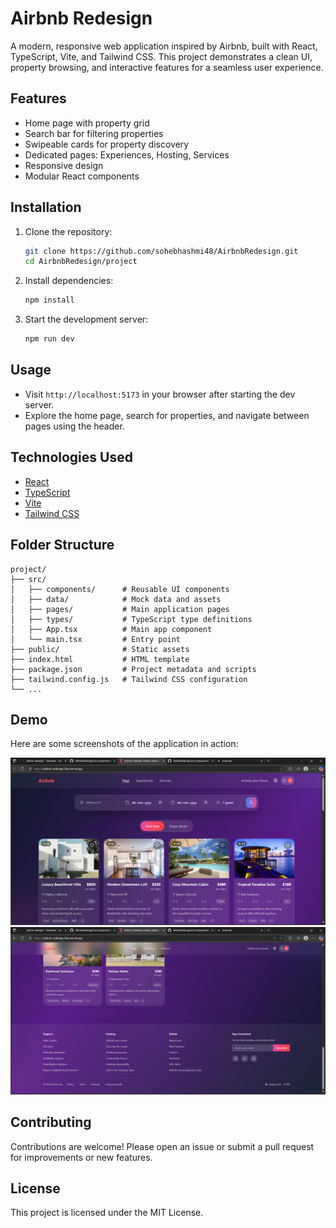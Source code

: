 # Airbnb Redesign

A modern, responsive web application inspired by Airbnb, built with React, TypeScript, Vite, and Tailwind CSS. This project demonstrates a clean UI, property browsing, and interactive features for a seamless user experience.

## Features
- Home page with property grid
- Search bar for filtering properties
- Swipeable cards for property discovery
- Dedicated pages: Experiences, Hosting, Services
- Responsive design
- Modular React components

## Installation
1. Clone the repository:
   ```sh
   git clone https://github.com/sohebhashmi48/AirbnbRedesign.git
   cd AirbnbRedesign/project
   ```
2. Install dependencies:
   ```sh
   npm install
   ```
3. Start the development server:
   ```sh
   npm run dev
   ```

## Usage
- Visit `http://localhost:5173` in your browser after starting the dev server.
- Explore the home page, search for properties, and navigate between pages using the header.

## Technologies Used
- [React](https://react.dev/)
- [TypeScript](https://www.typescriptlang.org/)
- [Vite](https://vitejs.dev/)
- [Tailwind CSS](https://tailwindcss.com/)

## Folder Structure
```
project/
├── src/
│   ├── components/      # Reusable UI components
│   ├── data/            # Mock data and assets
│   ├── pages/           # Main application pages
│   ├── types/           # TypeScript type definitions
│   ├── App.tsx          # Main app component
│   └── main.tsx         # Entry point
├── public/              # Static assets
├── index.html           # HTML template
├── package.json         # Project metadata and scripts
├── tailwind.config.js   # Tailwind CSS configuration
└── ...
```

## Demo

Here are some screenshots of the application in action:

![Home Page Demo](https://raw.githubusercontent.com/sohebhashmi48/AirbnbRedesign/main/dist/assets/image.png)
![Home Page Demo](https://raw.githubusercontent.com/sohebhashmi48/AirbnbRedesign/main/dist/assets/ss2.png)


## Contributing
Contributions are welcome! Please open an issue or submit a pull request for improvements or new features.

## License
This project is licensed under the MIT License.
